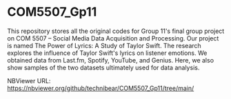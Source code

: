 # COM5507_Gp11
This repository stores all the original codes for Group 11's final group project on COM 5507 – Social Media Data Acquisition and Processing.
Our project is named The Power of Lyrics: A Study of Taylor Swift.
The research explores the influence of Taylor Swift's lyrics on listener emotions.
We obtained data from Last.fm, Spotify, YouTube, and Genius.
Here, we also show samples of the two datasets ultimately used for data analysis.


NBViewer URL: https://nbviewer.org/github/technibear/COM5507_Gp11/tree/main/
